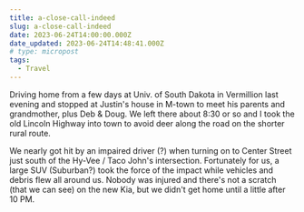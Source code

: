 ```yaml
---
title: a-close-call-indeed
slug: a-close-call-indeed
date: 2023-06-24T14:00:00.000Z
date_updated: 2023-06-24T14:48:41.000Z
# type: micropost
tags:
  - Travel
---
```


Driving home from a few days at Univ. of South Dakota in Vermillion last evening and stopped at Justin's house in M-town to meet his parents and grandmother, plus Deb & Doug.  We left there about 8:30 or so and I took the old Lincoln Highway into town to avoid deer along the road on the shorter rural route.

We nearly got hit by an impaired driver (?) when turning on to Center Street just south of the Hy-Vee / Taco John's intersection.  Fortunately for us, a large SUV (Suburban?) took the force of the impact while vehicles and debris flew all around us.  Nobody was injured and there's not a scratch (that we can see) on the new Kia, but we didn't get home until a little after 10 PM.
